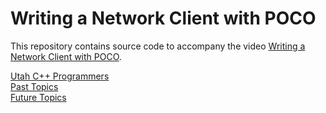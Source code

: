 # Writing a Network Client with POCO

This repository contains source code to accompany the video [Writing a Network Client with POCO](https://www.youtube.com/watch?v=rRR9RTUEn4k).

[Utah C++ Programmers](https://meetup.com/utah-cpp-programmers)\
[Past Topics](https://utahcpp.wordpress.com/past-meeting-topics/)\
[Future Topics](https://utahcpp.wordpress.com/future-meeting-topics/)
